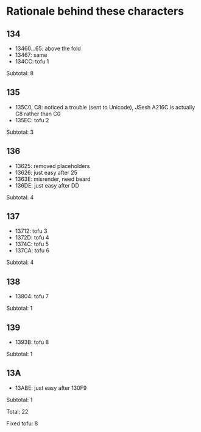 ﻿# Rationale behind these characters

## 134
- 13460…65: above the fold
- 13467: same
- 134CC: tofu 1

Subtotal: 8

## 135
- 135C0, C8: noticed a trouble (sent to Unicode), JSesh A216C is actually C8 rather than C0
- 135EC: tofu 2

Subtotal: 3

## 136
- 13625: removed placeholders
- 13626: just easy after 25
- 1363E: misrender, need beard
- 136DE: just easy after DD

Subtotal: 4

## 137
- 13712: tofu 3
- 1372D: tofu 4
- 1374C: tofu 5
- 137CA: tofu 6

Subtotal: 4

## 138
- 13804: tofu 7

Subtotal: 1

## 139
- 1393B: tofu 8

Subtotal: 1

## 13A
- 13ABE: just easy after 130F9

Subtotal: 1

Total: 22

Fixed tofu: 8
